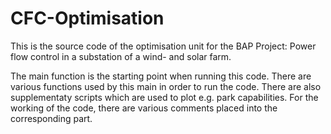 # CFC-Optimisation

This is the source code of the optimisation unit for the BAP Project: Power flow control in a substation of a wind- and solar farm. 

The main function is the starting point when running this code. There are various functions used by this main in order to run the code. There are also supplementaty scripts which are used to plot e.g. park capabilities. 
For the working of the code, there are various comments placed into the corresponding part. 
